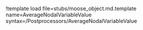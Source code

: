 !template load file=stubs/moose_object.md.template name=AverageNodalVariableValue syntax=/Postprocessors/AverageNodalVariableValue